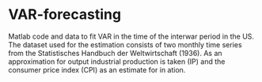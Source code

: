 # VAR-forecasting

Matlab code and data to fit VAR in the time of the interwar period in the US.
The dataset used for the estimation consists of two monthly time series from
the Statistisches Handbuch der Weltwirtschaft (1936). As an approximation
for output industrial production is taken (IP) and the consumer price
index (CPI) as an estimate for in
ation.
